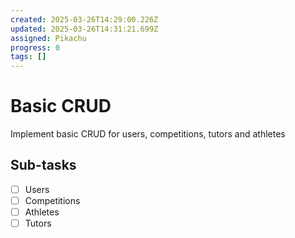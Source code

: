```yaml
---
created: 2025-03-26T14:29:00.226Z
updated: 2025-03-26T14:31:21.699Z
assigned: Pikachu
progress: 0
tags: []
---
```


# Basic CRUD

Implement basic CRUD for users, competitions, tutors and athletes

## Sub-tasks

- [ ] Users
- [ ] Competitions
- [ ] Athletes
- [ ] Tutors
